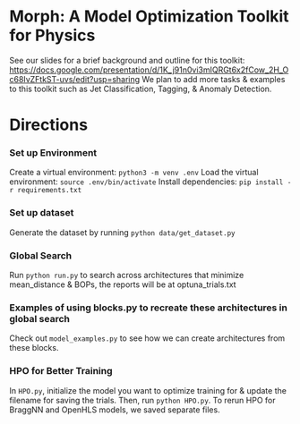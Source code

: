 # Morph: A Model Optimization Toolkit for Physics
See our slides for a brief background and outline for this toolkit: https://docs.google.com/presentation/d/1K_j91n0vi3mIQRGt6x2fCow_2H_Oc68IvZFtkST-uvs/edit?usp=sharing
We plan to add more tasks & examples to this toolkit such as Jet Classification, Tagging, & Anomaly Detection.

# Directions
### Set up Environment
Create a virtual environment: `` python3 -m venv .env ``
Load the virtual environment: ``source .env/bin/activate``
Install dependencies: ``pip install -r requirements.txt``

### Set up dataset
Generate the dataset by running ``python data/get_dataset.py``

### Global Search
Run ``python run.py`` to search across architectures that minimize mean_distance & BOPs, the reports will be at optuna_trials.txt

### Examples of using blocks.py to recreate these architectures in global search
Check out ``model_examples.py`` to see how we can create architectures from these blocks.

### HPO for Better Training
In ``HPO.py``, initialize the model you want to optimize training for & update the filename for saving the trials. Then, run ``python HPO.py``.
To rerun HPO for BraggNN and OpenHLS models, we saved separate files. 
